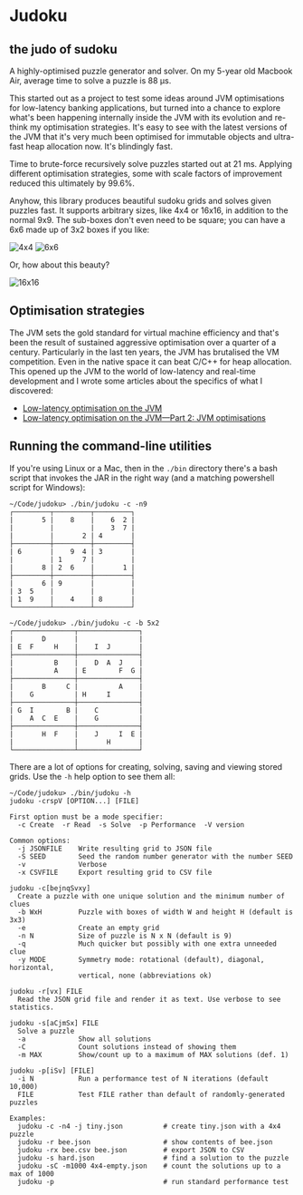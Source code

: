 # Judoku
## the judo of sudoku

A highly-optimised puzzle generator and solver. On my 5-year old Macbook Air, average time to solve a puzzle is 88 µs.

This started out as a project to test some ideas around JVM optimisations for low-latency banking applications, but turned into a chance to explore what's been happening internally inside the JVM with its evolution and re-think my optimisation strategies. It's easy to see with the latest versions of the JVM that it's very much been optimised for immutable objects and ultra-fast heap allocation now. It's blindingly fast.

Time to brute-force recursively solve puzzles started out at 21 ms. Applying different optimisation strategies, some with scale factors of improvement reduced this ultimately by 99.6%.

Anyhow, this library produces beautiful sudoku grids and solves given puzzles fast. It supports arbitrary sizes,
like 4x4 or 16x16, in addition to the normal 9x9. The sub-boxes don't even need to be square; you can have a 6x6 made up of 3x2 boxes if you like:

![4x4](https://i.imgur.com/l2uHIKX.png)
![6x6](https://i.imgur.com/zIxxBzf.png)

Or, how about this beauty?

![16x16](https://i.imgur.com/40Z018O.png)

## Optimisation strategies

The JVM sets the gold standard for virtual machine efficiency and that's been the result of sustained aggressive optimisation over a quarter of a century. Particularly in the last ten years, the JVM has brutalised the VM competition. Even in the native space it can beat C/C++ for heap allocation. This opened up the JVM to the world of low-latency and real-time development and I wrote some articles about the specifics of what I discovered:

- [Low-latency optimisation on the JVM](https://www.linkedin.com/pulse/low-latency-optimisation-jvm-steve-ball/)
- [Low-latency optimisation on the JVM—Part 2: JVM optimisations](https://www.linkedin.com/pulse/low-latency-optimisation-jvmpart-2-jvm-optimisations-steve-ball/)

## Running the command-line utilities

If you're using Linux or a Mac, then in the `./bin` directory there's a bash script that invokes the JAR in the right way (and a matching powershell script for Windows):
```
~/Code/judoku> ./bin/judoku -c -n9
┌─────────┬─────────┬─────────┐
|       5 |    8    |    6  2 |
|         |         |    3  7 |
|         |       2 | 4       |
├─────────┼─────────┼─────────┤
| 6       |    9  4 | 3       |
|         | 1     7 |         |
|       8 | 2  6    |       1 |
├─────────┼─────────┼─────────┤
|       6 | 9       |         |
| 3  5    |         |         |
| 1  9    |    4    | 8       |
└─────────┴─────────┴─────────┘

~/Code/judoku> ./bin/judoku -c -b 5x2
┌───────────────┬───────────────┐
|       D       |               |
| E  F     H    |    I  J       |
├───────────────┼───────────────┤
|          B    |    D  A  J    |
|          A    | E        F  G |
├───────────────┼───────────────┤
|       B     C |          A    |
|    G          | H     I       |
├───────────────┼───────────────┤
| G  I        B |    C          |
|    A  C  E    |    G          |
├───────────────┼───────────────┤
|       H  F    |    J     I  E |
|               |       H       |
└───────────────┴───────────────┘
```
There are a lot of options for creating, solving, saving and viewing stored grids. Use the `-h` help option to see them all:
```
~/Code/judoku> ./bin/judoku -h
judoku -crspV [OPTION...] [FILE]

First option must be a mode specifier:
  -c Create  -r Read  -s Solve  -p Performance  -V version

Common options:
  -j JSONFILE    Write resulting grid to JSON file
  -S SEED        Seed the random number generator with the number SEED
  -v             Verbose
  -x CSVFILE     Export resulting grid to CSV file

judoku -c[bejnqSvxy]
  Create a puzzle with one unique solution and the minimum number of clues
  -b WxH         Puzzle with boxes of width W and height H (default is 3x3)
  -e             Create an empty grid
  -n N           Size of puzzle is N x N (default is 9)
  -q             Much quicker but possibly with one extra unneeded clue
  -y MODE        Symmetry mode: rotational (default), diagonal, horizontal,
                 vertical, none (abbreviations ok)

judoku -r[vx] FILE
  Read the JSON grid file and render it as text. Use verbose to see statistics.

judoku -s[aCjmSx] FILE
  Solve a puzzle
  -a             Show all solutions
  -C             Count solutions instead of showing them
  -m MAX         Show/count up to a maximum of MAX solutions (def. 1)

judoku -p[iSv] [FILE]
  -i N           Run a performance test of N iterations (default 10,000)
  FILE           Test FILE rather than default of randomly-generated puzzles

Examples:
  judoku -c -n4 -j tiny.json          # create tiny.json with a 4x4 puzzle
  judoku -r bee.json                  # show contents of bee.json
  judoku -rx bee.csv bee.json         # export JSON to CSV
  judoku -s hard.json                 # find a solution to the puzzle
  judoku -sC -m1000 4x4-empty.json    # count the solutions up to a max of 1000
  judoku -p                           # run standard performance test
```
